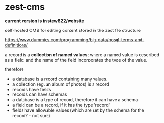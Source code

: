 # zest-cms
**current version is in stew822/website**

self-hosted CMS for editing content stored in the zest file structure









https://www.dummies.com/programming/big-data/nosql-terms-and-definitions/

a record is a **collection of named values**; where a named value is described as a field; and the name of the field incorporates the type of the value. 

therefore
* a database is a record containing many values.
* a collection (eg. an album of photos) is a record
* records have fields
* records can have schemas
* a database is a type of record, therefore it can have a schema
* a field can be a record, if it has the type 'record'
* fields have allowable values (which are set by the schema for the record? - not sure)
